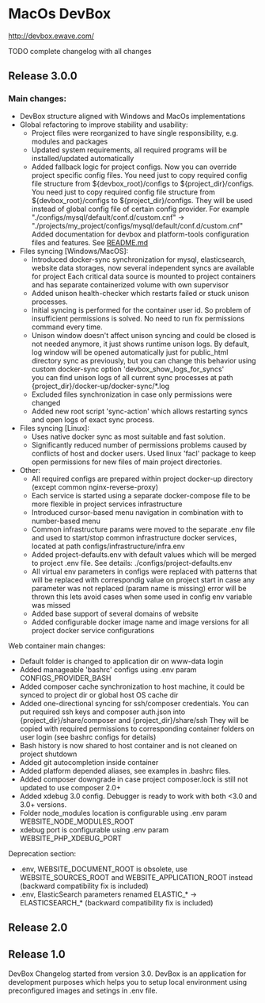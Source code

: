 # MacOs DevBox
http://devbox.ewave.com/

TODO complete changelog with all changes

## Release 3.0.0
### Main changes:
- DevBox structure aligned with Windows and MacOs implementations
- Global refactoring to improve stability and usability:
    - Project files were reorganized to have single responsibility, e.g. modules and packages
    - Updated system requirements, all required programs will be installed/updated automatically
    - Added fallback logic for project configs. Now you can override project specific config files. You need just to copy required config file structure from ${devbox_root}/configs to ${project_dir}/configs.
      You need just to copy required config file structure from ${devbox_root}/configs to ${project_dir}/configs. They will be used instead of global config file of certain config provider.
      For example "./configs/mysql/default/conf.d/custom.cnf" -> "./projects/my_project/configs/mysql/default/conf.d/custom.cnf"
Added documentation for devbox and platform-tools configuration files and features. See [README.md](README.md)
- Files syncing [Windows/MacOS]:
    - Introduced docker-sync synchronization for mysql, elasticsearch, website data storages, now several independent syncs are available for project
      Each critical data source is mounted to project containers and has separate containerized volume with own supervisor
    - Added unison health-checker which restarts failed or stuck unison processes.
    - Initial syncing is performed for the container user id. So problem of insufficient permissions is solved. No need to run fix permissions command every time.  
    - Unison window doesn't affect unison syncing and could be closed is not needed anymore, it just shows runtime unison logs.
      By default, log window will be opened automatically just for public_html directory sync as previously, but you can change this behavior using custom docker-sync option 'devbox_show_logs_for_syncs'  
      you can find unison logs of all current sync processes at path {project_dir}/docker-up/docker-sync/*.log
    - Excluded files synchronization in case only permissions were changed
    - Added new root script 'sync-action' which allows restarting syncs and open logs of exact sync process.
- Files syncing [Linux]:
  - Uses native docker sync as most suitable and fast solution. 
  - Significantly reduced number of permissions problems caused by conflicts of host and docker users. Used linux 'facl' package to keep open permissions for new files of main project directories.
- Other:
  - All required configs are prepared within project docker-up directory (except common nginx-reverse-proxy)
  - Each service is started using a separate docker-compose file to be more flexible in project services infrastructure
  - Introduced cursor-based menu navigation in combination with to number-based menu
  - Common infrastructure params were moved to the separate .env file and used to start/stop common infrastructure docker services, located at path configs/infrastructure/infra.env
  - Added project-defaults.env with default values which will be merged to project .env file. See details: ./configs/project-defaults.env
  - All virtual env parameters in configs were replaced with patterns that will be replaced with correspondig value on project start
  in case any parameter was not replaced (param name is missing) error will be thrown
  this lets avoid cases when some used in config env variable was missed
  - Added base support of several domains of website
  - Added configurable docker image name and image versions for all project docker service configurations

Web container main changes:
- Default folder is changed to application dir on www-data login
- Added manageable 'bashrc' configs using .env param CONFIGS_PROVIDER_BASH
- Added composer cache synchronization to host machine, it could be synced to project dir or global host OS cache dir   
- Added one-directional syncing for ssh/composer credentials. You can put required ssh keys and composer auth.json into {project_dir}/share/composer and {project_dir}/share/ssh
  They will be copied with required permissions to corresponding container folders on user login (see bashrc configs for details)
- Bash history is now shared to host container and is not cleaned on project shutdown
- Added git autocompletion inside container
- Added platform depended aliases, see examples in .bashrc files.
- Added composer downgrade in case project composer.lock is still not updated to use composer 2.0+ 
- Added xdebug 3.0 config. Debugger is ready to work with both <3.0 and 3.0+ versions.
- Folder node_modules location is configurable using .env param WEBSITE_NODE_MODULES_ROOT
- xdebug port is configurable using .env param WEBSITE_PHP_XDEBUG_PORT

Deprecation section:
- .env, WEBSITE_DOCUMENT_ROOT is obsolete, use WEBSITE_SOURCES_ROOT and WEBSITE_APPLICATION_ROOT instead (backward compatibility fix is included)
- .env, ElasticSearch parameters renamed ELASTIC_* -> ELASTICSEARCH_* (backward compatibility fix is included)

## Release 2.0
## Release 1.0
DevBox Changelog started from version 3.0.
DevBox is an application for development purposes which helps you to setup local environment using preconfigured images and setings in .env file. 
